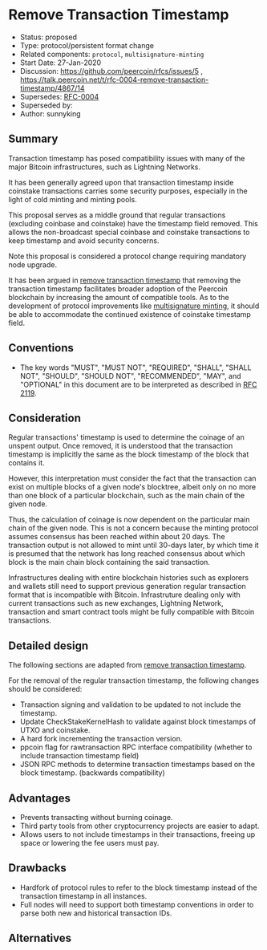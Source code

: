 # Remove Transaction Timestamp

- Status: proposed
- Type: protocol/persistent format change
- Related components: `protocol`, `multisignature-minting`
- Start Date: 27-Jan-2020
- Discussion: https://github.com/peercoin/rfcs/issues/5 , https://talk.peercoin.net/t/rfc-0004-remove-transaction-timestamp/4867/14
- Supersedes: [RFC-0004](../0004-remove-transaction-timestamp/0004-remove-transaction-timestamp.md)
- Superseded by:
- Author: sunnyking

## Summary

Transaction timestamp has posed compatibility issues with many of the major Bitcoin infrastructures, such as Lightning Networks.

It has been generally agreed upon that transaction timestamp inside coinstake transactions carries some security purposes, especially in the light of cold minting and minting pools.

This proposal serves as a middle ground that regular transactions (excluding coinbase and coinstake) have the timestamp field removed. This allows the non-broadcast special coinbase and coinstake transactions to keep timestamp and avoid security concerns.

Note this proposal is considered a protocol change requiring mandatory node upgrade.

It has been argued in [remove transaction timestamp](../0004-remove-transaction-timestamp/0004-remove-transaction-timestamp.md) that removing the transaction timestamp facilitates broader adoption of the Peercoin blockchain by increasing the amount of compatible tools. As to the development of protocol improvements like [multisignature minting](../0003-multisig-minting/0003-multisig-minting.md), it should be able to accommodate the continued existence of coinstake timestamp field.

## Conventions
- The key words "MUST", "MUST NOT", "REQUIRED", "SHALL", "SHALL NOT", "SHOULD", "SHOULD NOT", "RECOMMENDED", "MAY", and "OPTIONAL" in this document are to be interpreted as described in [RFC 2119](http://tools.ietf.org/html/rfc2119).

## Consideration

Regular transactions' timestamp is used to determine the coinage of an unspent output. Once removed, it is understood that the transaction timestamp is implicitly the same as the block timestamp of the block that contains it.

However, this interpretation must consider the fact that the transaction can exist on multiple blocks of a given node's blocktree, albeit only on no more than one block of a particular blockchain, such as the main chain of the given node.

Thus, the calculation of coinage is now dependent on the particular main chain of the given node. This is not a concern because the minting protocol assumes consensus has been reached within about 20 days. The transaction output is not allowed to mint until 30-days later, by which time it is presumed that the network has long reached consensus about which block is the main chain block containing the said transaction.

Infrastructures dealing with entire blockchain histories such as explorers and wallets still need to support previous generation regular transaction format that is incompatible with Bitcoin. Infrastruture dealing only with current transactions such as new exchanges, Lightning Network, transaction and smart contract tools might be fully compatible with Bitcoin transactions.

## Detailed design

The following sections are adapted from [remove transaction timestamp](../0004-remove-transaction-timestamp/0004-remove-transaction-timestamp.md).

For the removal of the regular transaction timestamp, the following changes should be considered:

- Transaction signing and validation to be updated to not include the timestamp.
- Update CheckStakeKernelHash to validate against block timestamps of UTXO and coinstake.
- A hard fork incrementing the transaction version.
- ppcoin flag for rawtransaction RPC interface compatibility (whether to include transaction timestamp field)
- JSON RPC methods to determine transaction timestamps based on the block timestamp. (backwards compatibility)

## Advantages

* Prevents transacting without burning coinage.
* Third party tools from other cryptocurrency projects are easier to adapt.
* Allows users to not include timestamps in their transactions, freeing up space or lowering the fee users must pay.

## Drawbacks

* Hardfork of protocol rules to refer to the block timestamp instead of the transaction timestamp in all instances.
* Full nodes will need to support both timestamp conventions in order to parse both new and historical transaction IDs.

## Alternatives

